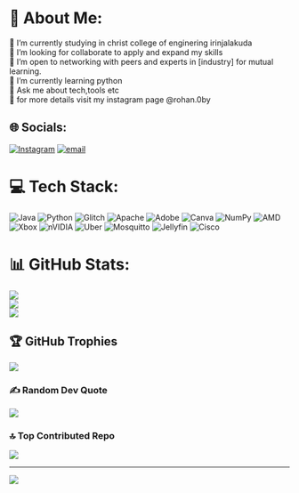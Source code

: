 # 💫 About Me:
🔭 I’m currently studying in christ college of enginering irinjalakuda<br>👯 I’m looking for  collaborate to  apply and expand my skills<br>🤝 I’m open to networking with peers and experts in [industry] for mutual learning.<br>🌱 I’m currently learning python<br>💬 Ask me about tech,tools etc<br>📧 for more details visit my instagram page @rohan.0by


## 🌐 Socials:
[![Instagram](https://img.shields.io/badge/Instagram-%23E4405F.svg?logo=Instagram&logoColor=white)](https://instagram.com/rohan.0by) [![email](https://img.shields.io/badge/Email-D14836?logo=gmail&logoColor=white)](mailto:rohancroby.dev@gmail.com) 

# 💻 Tech Stack:
![Java](https://img.shields.io/badge/java-%23ED8B00.svg?style=plastic&logo=openjdk&logoColor=white) ![Python](https://img.shields.io/badge/python-3670A0?style=plastic&logo=python&logoColor=ffdd54) ![Glitch](https://img.shields.io/badge/glitch-%233333FF.svg?style=plastic&logo=glitch&logoColor=white) ![Apache](https://img.shields.io/badge/apache-%23D42029.svg?style=plastic&logo=apache&logoColor=white) ![Adobe](https://img.shields.io/badge/adobe-%23FF0000.svg?style=plastic&logo=adobe&logoColor=white) ![Canva](https://img.shields.io/badge/Canva-%2300C4CC.svg?style=plastic&logo=Canva&logoColor=white) ![NumPy](https://img.shields.io/badge/numpy-%23013243.svg?style=plastic&logo=numpy&logoColor=white) ![AMD](https://img.shields.io/badge/AMD-%23000000.svg?style=plastic&logo=amd&logoColor=white) ![Xbox](https://img.shields.io/badge/xbox-%23107C10.svg?style=plastic&logo=xbox&logoColor=white) ![nVIDIA](https://img.shields.io/badge/nVIDIA-%2376B900.svg?style=plastic&logo=nVIDIA&logoColor=white) ![Uber](https://img.shields.io/badge/Uber-%23000000.svg?style=plastic&logo=Uber&logoColor=white) ![Mosquitto](https://img.shields.io/badge/mosquitto-%233C5280.svg?style=plastic&logo=eclipsemosquitto&logoColor=white) ![Jellyfin](https://img.shields.io/badge/jellyfin-%23000B25.svg?style=plastic&logo=Jellyfin&logoColor=00A4DC) ![Cisco](https://img.shields.io/badge/cisco-%23049fd9.svg?style=plastic&logo=cisco&logoColor=black)
# 📊 GitHub Stats:
![](https://github-readme-stats.vercel.app/api?username=rohancroby&theme=dark&hide_border=false&include_all_commits=false&count_private=false)<br/>
![](https://nirzak-streak-stats.vercel.app/?user=rohancroby&theme=dark&hide_border=false)<br/>
![](https://github-readme-stats.vercel.app/api/top-langs/?username=rohancroby&theme=dark&hide_border=false&include_all_commits=false&count_private=false&layout=compact)

## 🏆 GitHub Trophies
![](https://github-profile-trophy.vercel.app/?username=rohancroby&theme=radical&no-frame=false&no-bg=true&margin-w=4)

### ✍️ Random Dev Quote
![](https://quotes-github-readme.vercel.app/api?type=horizontal&theme=radical)

### 🔝 Top Contributed Repo
![](https://github-contributor-stats.vercel.app/api?username=rohancroby&limit=5&theme=dark&combine_all_yearly_contributions=true)

---
[![](https://visitcount.itsvg.in/api?id=rohancroby&icon=0&color=0)](https://visitcount.itsvg.in)

<!-- Proudly created with GPRM ( https://gprm.itsvg.in ) -->
